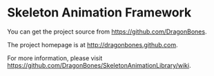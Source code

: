 Skeleton Animation Framework
========

You can get the project source from https://github.com/DragonBones.

The project homepage is at http://dragonbones.github.com.

For more information, please visit https://github.com/DragonBones/SkeletonAnimationLibrary/wiki.